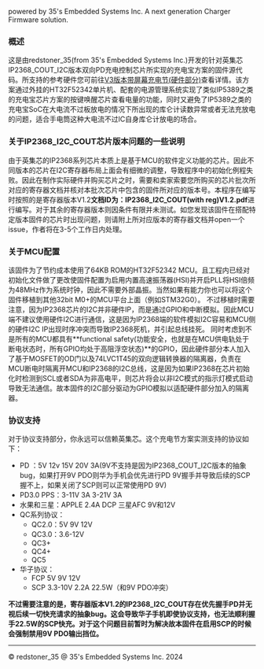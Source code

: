powered by 35's Embedded Systems Inc. A next generation Charger Firmware solution.                                                                                                                        

### 概述

这是由redstoner_35(from 35's Embedded Systems Inc.)开发的针对英集芯IP2368_COUT_I2C版本双向PD充电控制芯片所实现的充电宝方案的固件源代码。所支持的参考硬件您可前往[V3版本带屏幕充电节(硬件部分)](https://github.com/redstoner-35/Xtern-Ripper/tree/master/PCB-DiffTorch-BattTypecCharger-V3)查看详情。该方案通过外挂的HT32F52342单片机、配套的电源管理系统实现了类似IP5389之类的充电宝芯片方案的按键唤醒芯片查看电量的功能，同时又避免了IP5389之类的充电宝SoC在大电流不过板放电的情况下所出现的库仑计读数异常或者无法充放电的问题，适合手电筒这种大电流不过IC自身库仑计放电的场合。

### 关于IP2368_I2C_COUT芯片版本问题的一些说明

由于英集芯的IP2368系列芯片本质上是基于MCU的软件定义功能的芯片。因此不同版本的芯片在I2C寄存器布局上面会有细微的调整，导致程序中的初始化例程失败。因此在制作实际硬件并购买芯片之时，需要和卖家索要您所购买的芯片批次所对应的寄存器文档并核对本批次芯片中包含的固件所对应的版本号。本程序在编写时按照的是寄存器版本V1.2**文档ID为：IP2368_I2C_COUT(with reg)V1.2.pdf**进行编写。对于其余的寄存器版本则因条件有限并未测试。如您发现该固件在搭配特定版本固件的芯片时出现问题，则请附上所对应版本的寄存器文档并open一个issue，作者将在3-5个工作日内处理。

### 关于MCU配置

该固件为了节约成本使用了64KB ROM的HT32F52342 MCU。且工程内已经对初始化文件做了更改使固件配置为启用内置高速振荡器(HSI)并开启PLL将HSI倍频为48MHz作为系统时钟，因此不需要外部晶振。当然如果有能力你也可以将这个固件移植到其他32bit M0+的MCU平台上面（例如STM32G0）。
不过移植时需要注意，因为IP2368芯片的I2C并非硬件IP，而是通过GPIO和中断模拟。因此MCU端不建议使用硬件I2C进行通信，这是因为IP2368端的软件模拟I2C容易和MCU侧的硬件I2C IP出现时序冲突而导致IP2368死机，并引起总线挂死。
同时考虑到不是所有的MCU都具有**functional safety(功能安全，也就是在MCU供电轨处于断电状态时，所有GPIO均处于高阻浮空状态)**的GPIO，因此硬件部分本人加入了基于MOSFET的OD门以及74LVC1T45的双向逻辑转换器的隔离器，负责在MCU断电时隔离开MCU和IP2368的I2C总线，这是因为如果IP2368在芯片初始化时检测到SCL或者SDA为非高电平，则芯片将会以非I2C模式的指示灯模式启动导致无法通信。故本固件的I2C部分驱动为GPIO模拟以适配硬件部分加入的隔离器。

### 协议支持

对于协议支持部分，你永远可以信赖英集芯。这个充电节方案实测支持的协议如下：
+ PD ：5V 12v 15V 20V 3A(9V不支持是因为IP2368_COUT_I2C版本的抽象bug，如果打开9V PDO则华为手机会优先进行PD 9V握手并导致后续的SCP握不上，如果关闭了SCP则可以正常使用PD 9V)
+ PD3.0 PPS：3-11V 3A 3-21V 3A
+ 水果和三星：APPLE 2.4A DCP 三星AFC 9V和12V
+ QC系列协议：
    + QC2.0：5V 9V 12V
    + QC3.0：3.6-12V
    + QC3+
    + QC4+
    + QC5
+ 华子协议：
    + FCP 5V 9V 12V
    + SCP 3.3-10V 2.2A 22.5W（和9V PDO冲突）
  
**不过需要注意的是，寄存器版本V1.2的IP2368_I2C_COUT存在优先握手PD并无视后续一切快充请求的抽象bug。这会导致华子手机即使协议支持，也无法顺利握手22.5W的SCP快充。对于这个问题目前暂时为解决故本固件在启用SCP的时候会强制禁用9V PDO输出挡位。**

----------------------------------------------------------------------------------------------------------------------------------
© redstoner_35 @ 35's Embedded Systems Inc.  2024
